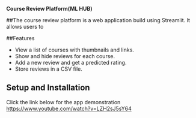 **Course Review Platform(ML HUB)**

##The course review platform is a web application build using Streamlit. It allows users to

##Features
- View a list of courses with thumbnails and links.
- Show and hide reviews for each course.
- Add a new review and get a predicted rating.
- Store reviews in a CSV file.

## Setup and Installation

Click the link below for the app demonstration
https://www.youtube.com/watch?v=LZH2sJ5sY64
